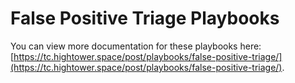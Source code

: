 # False Positive Triage Playbooks

You can view more documentation for these playbooks here: [https://tc.hightower.space/post/playbooks/false-positive-triage/](https://tc.hightower.space/post/playbooks/false-positive-triage/).
